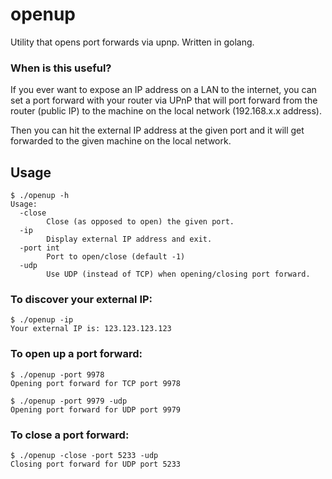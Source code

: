 # openup
Utility that opens port forwards via upnp.  Written in golang.

### When is this useful?
If you ever want to expose an IP address on a LAN to the internet, you can set a port forward with your router via UPnP that will port forward from the router (public IP) to the machine on the local network (192.168.x.x address).

Then you can hit the external IP address at the given port and it will get forwarded to the given machine on the local network.

## Usage
```
$ ./openup -h
Usage:
  -close
        Close (as opposed to open) the given port.
  -ip
        Display external IP address and exit.
  -port int
        Port to open/close (default -1)
  -udp
        Use UDP (instead of TCP) when opening/closing port forward.
```

### To discover your external IP:
```
$ ./openup -ip
Your external IP is: 123.123.123.123
```

### To open up a port forward:
```
$ ./openup -port 9978
Opening port forward for TCP port 9978

$ ./openup -port 9979 -udp
Opening port forward for UDP port 9979
```

### To close a port forward:
```
$ ./openup -close -port 5233 -udp
Closing port forward for UDP port 5233
``` 
